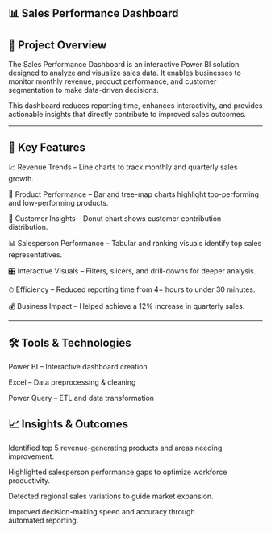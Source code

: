## 📊 Sales Performance Dashboard

## 📌 Project Overview

The Sales Performance Dashboard is an interactive Power BI solution designed to analyze and visualize sales data. It enables businesses to monitor monthly revenue, product performance, and customer segmentation to make data-driven decisions.

This dashboard reduces reporting time, enhances interactivity, and provides actionable insights that directly contribute to improved sales outcomes.


---

## 🚀 Key Features

📈 Revenue Trends – Line charts to track monthly and quarterly sales growth.

🛒 Product Performance – Bar and tree-map charts highlight top-performing and low-performing products.

👥 Customer Insights – Donut chart shows customer contribution distribution.

📊 Salesperson Performance – Tabular and ranking visuals identify top sales representatives.

🎛 Interactive Visuals – Filters, slicers, and drill-downs for deeper analysis.

⏱ Efficiency – Reduced reporting time from 4+ hours to under 30 minutes.

💰 Business Impact – Helped achieve a 12% increase in quarterly sales.



---

## 🛠 Tools & Technologies

Power BI – Interactive dashboard creation

Excel – Data preprocessing & cleaning

Power Query – ETL and data transformation

## 📈 Insights & Outcomes

Identified top 5 revenue-generating products and areas needing improvement.

Highlighted salesperson performance gaps to optimize workforce productivity.

Detected regional sales variations to guide market expansion.

Improved decision-making speed and accuracy through automated reporting.
